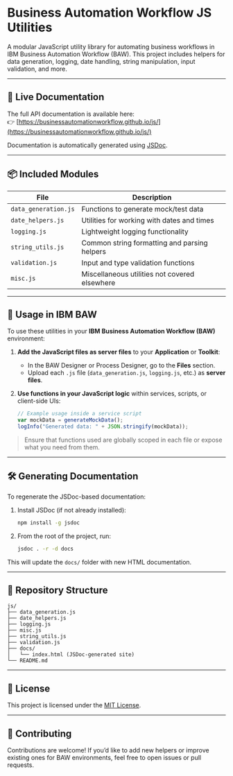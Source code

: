 
# Business Automation Workflow JS Utilities

A modular JavaScript utility library for automating business workflows in IBM Business Automation Workflow (BAW). This project includes helpers for data generation, logging, date handling, string manipulation, input validation, and more.

---

## 🔗 Live Documentation

The full API documentation is available here:  
👉 [https://businessautomationworkflow.github.io/js/](https://businessautomationworkflow.github.io/js/)

Documentation is automatically generated using [JSDoc](https://jsdoc.app/).

---

## 📦 Included Modules

| File              | Description                                      |
|-------------------|--------------------------------------------------|
| `data_generation.js` | Functions to generate mock/test data              |
| `date_helpers.js`    | Utilities for working with dates and times       |
| `logging.js`         | Lightweight logging functionality                |
| `string_utils.js`    | Common string formatting and parsing helpers     |
| `validation.js`      | Input and type validation functions              |
| `misc.js`            | Miscellaneous utilities not covered elsewhere    |

---

## 🚀 Usage in IBM BAW

To use these utilities in your **IBM Business Automation Workflow (BAW)** environment:

1. **Add the JavaScript files as server files** to your **Application** or **Toolkit**:
   - In the BAW Designer or Process Designer, go to the **Files** section.
   - Upload each `.js` file (`data_generation.js`, `logging.js`, etc.) as **server files**.

2. **Use functions in your JavaScript logic** within services, scripts, or client-side UIs:
   ```javascript
   // Example usage inside a service script
   var mockData = generateMockData();
   logInfo("Generated data: " + JSON.stringify(mockData));
   ```

> Ensure that functions used are globally scoped in each file or expose what you need from them.

---

## 🛠️ Generating Documentation

To regenerate the JSDoc-based documentation:

1. Install JSDoc (if not already installed):
   ```bash
   npm install -g jsdoc
   ```

2. From the root of the project, run:
   ```bash
   jsdoc . -r -d docs
   ```

This will update the `docs/` folder with new HTML documentation.

---

## 📁 Repository Structure

```
js/
├── data_generation.js
├── date_helpers.js
├── logging.js
├── misc.js
├── string_utils.js
├── validation.js
├── docs/
│   └── index.html (JSDoc-generated site)
└── README.md
```

---

## 📃 License

This project is licensed under the [MIT License](LICENSE).

---

## 🤝 Contributing

Contributions are welcome! If you’d like to add new helpers or improve existing ones for BAW environments, feel free to open issues or pull requests.
